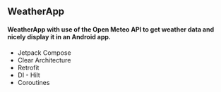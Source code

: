 ## WeatherApp
#### WeatherApp with use of the Open Meteo API to get weather data and nicely display it in an Android app.
* Jetpack Compose
* Clear Architecture
* Retrofit 
* DI - Hilt
* Coroutines 

